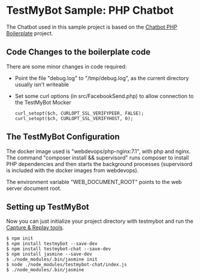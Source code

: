 # TestMyBot Sample: PHP Chatbot

The Chatbot used in this sample project is based on the [Chatbot PHP Boilerplate](https://github.com/christophrumpel/chatbot-php-boilerplate) project.

## Code Changes to the boilerplate code

There are some minor changes in code required:
* Point the file "debug.log" to "/tmp/debug.log", as the current directory usually isn't writeable
* Set some curl options (in src/FacebookSend.php) to allow connection to the TestMyBot Mocker

      curl_setopt($ch, CURLOPT_SSL_VERIFYPEER, FALSE);
      curl_setopt($ch, CURLOPT_SSL_VERIFYHOST, 0);

## The TestMyBot Configuration

The docker image used is "webdevops/php-nginx:7.1", with php and nginx. The command "composer install && supervisord" runs composer to install PHP dependencies and then starts the background processes (supervisord is included with the docker images from webdevops).

The environment variable "WEB_DOCUMENT_ROOT" points to the web server document root.

## Setting up TestMyBot

Now you can just initialize your project directory with testmybot and run the [Capture & Replay tools](https://github.com/codeforequity-at/testmybot#capture--replay-tools). 

    $ npm init
    $ npm install testmybot --save-dev
    $ npm install testmybot-chat --save-dev
    $ npm install jasmine --save-dev
    $ ./node_modules/.bin/jasmine init
    $ node ./node_modules/testmybot-chat/index.js
    $ ./node_modules/.bin/jasmine






